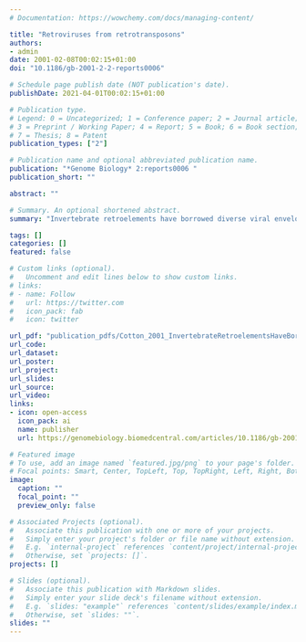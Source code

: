 ```yaml
---
# Documentation: https://wowchemy.com/docs/managing-content/

title: "Retroviruses from retrotransposons"
authors:
- admin
date: 2001-02-08T00:02:15+01:00
doi: "10.1186/gb-2001-2-2-reports0006"

# Schedule page publish date (NOT publication's date).
publishDate: 2021-04-01T00:02:15+01:00

# Publication type.
# Legend: 0 = Uncategorized; 1 = Conference paper; 2 = Journal article;
# 3 = Preprint / Working Paper; 4 = Report; 5 = Book; 6 = Book section;
# 7 = Thesis; 8 = Patent
publication_types: ["2"]

# Publication name and optional abbreviated publication name.
publication: "*Genome Biology* 2:reports0006 "
publication_short: ""

abstract: ""

# Summary. An optional shortened abstract.
summary: "Invertebrate retroelements have borrowed diverse viral envelopes for infection"

tags: []
categories: []
featured: false

# Custom links (optional).
#   Uncomment and edit lines below to show custom links.
# links:
# - name: Follow
#   url: https://twitter.com
#   icon_pack: fab
#   icon: twitter

url_pdf: "publication_pdfs/Cotton_2001_InvertebrateRetroelementsHaveBorrowedDiverseViralEnvelopesForInfection_GenomeBiology.pdf"
url_code:
url_dataset:
url_poster:
url_project:
url_slides:
url_source:
url_video:
links:
- icon: open-access
  icon_pack: ai
  name: publisher
  url: https://genomebiology.biomedcentral.com/articles/10.1186/gb-2001-2-2-reports0006#citeas

# Featured image
# To use, add an image named `featured.jpg/png` to your page's folder. 
# Focal points: Smart, Center, TopLeft, Top, TopRight, Left, Right, BottomLeft, Bottom, BottomRight.
image:
  caption: ""
  focal_point: ""
  preview_only: false

# Associated Projects (optional).
#   Associate this publication with one or more of your projects.
#   Simply enter your project's folder or file name without extension.
#   E.g. `internal-project` references `content/project/internal-project/index.md`.
#   Otherwise, set `projects: []`.
projects: []

# Slides (optional).
#   Associate this publication with Markdown slides.
#   Simply enter your slide deck's filename without extension.
#   E.g. `slides: "example"` references `content/slides/example/index.md`.
#   Otherwise, set `slides: ""`.
slides: ""
---
```


